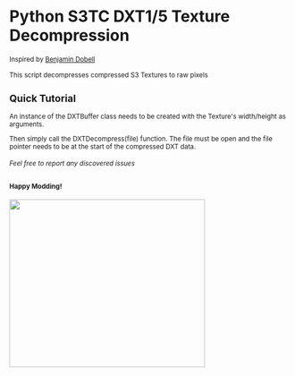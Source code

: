 # Python S3TC DXT1/5 Texture Decompression

<small>Inspired by <a href = "https://github.com/Benjamin-Dobell/s3tc-dxt-decompression">Benjamin Dobell</a>

<p> This script decompresses compressed S3 Textures to raw pixels</p>

<h2>Quick Tutorial</h2>

An instance of the DXTBuffer class needs to be created with the Texture's width/height as arguments.

Then simply call the DXTDecompress(file) function. The file must be open and the file pointer needs to be at the start of the compressed DXT data.

<h6>Feel free to report any discovered issues</h6>


<h4>Happy Modding!</h4>
<img src = "https://www.pngfind.com/pngs/m/74-748928_webber-don-t-starve-webber-art-hd-png.png" width = "350" height = "300">
